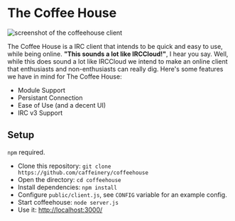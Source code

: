 # The Coffee House

![screenshot of the coffeehouse client](https://raw.githubusercontent.com/caffeinery/coffeehouse/master/screenshot.png)

The Coffee House is a IRC client that intends to be quick and easy to use, while being online. **"This sounds a lot like IRCCloud!"**, I hear you say. Well, while this does sound a lot like IRCCloud we intend to make an online client that enthusiasts and non-enthusiasts can really dig. Here's some features we have in mind for The Coffee House:
 - Module Support
 - Persistant Connection
 - Ease of Use (and a decent UI)
 - IRC v3 Support

## Setup

`npm` required.

* Clone this repository: `git clone https://github.com/caffeinery/coffeehouse`
* Open the directory: `cd coffeehouse`
* Install dependencies: `npm install`
* Configure `public/client.js`, see `CONFIG` variable for an example config.
* Start coffeehouse: `node server.js`
* Use it: [http://localhost:3000/](http://localhost:3000/)
